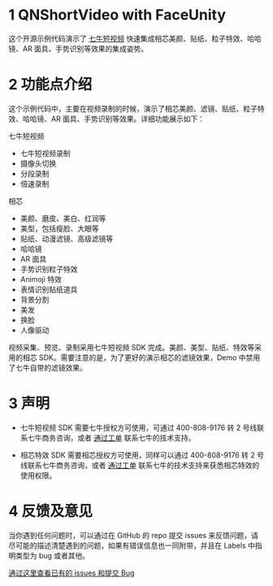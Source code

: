 # 1 QNShortVideo with FaceUnity
这个开源示例代码演示了 [七牛短视频](https://www.qiniu.com/products/plsv) 快速集成相芯美颜、贴纸、粒子特效、哈哈镜、AR 面具、手势识别等效果的集成姿势。

# 2 功能点介绍

这个示例代码中，主要在视频录制的时候，演示了相芯美颜、滤镜、贴纸、粒子特效、哈哈镜、AR 面具、手势识别等效果。详细功能展示如下：

七牛短视频

- 七牛短视频录制
- 摄像头切换
- 分段录制
- 倍速录制

相芯

- 美颜、磨皮、美白、红润等
- 美型，包括瘦脸、大眼等
- 贴纸、动漫滤镜、高级滤镜等
- 哈哈镜
- AR 面具
- 手势识别粒子特效
- Animoji 特效
- 表情识别贴纸道具
- 背景分割
- 美发
- 换脸
- 人像驱动

视频采集、预览、录制采用七牛短视频 SDK 完成。美颜、美型、贴纸、特效等采用的相芯 SDK。需要注意的是，为了更好的演示相芯的滤镜效果，Demo 中禁用了七牛自带的滤镜效果。

# 3 声明

- 七牛短视频 SDK 需要七牛授权方可使用，可通过 400-808-9176 转 2 号线联系七牛商务咨询，或者 [通过工单](https://support.qiniu.com/?ref=developer.qiniu.com) 联系七牛的技术支持。

- 相芯特效 SDK 需要相芯授权方可使用，同样可以通过 400-808-9176 转 2 号线联系七牛商务咨询，或者 [通过工单](https://support.qiniu.com/?ref=developer.qiniu.com) 联系七牛的技术支持来获悉相芯特效的使用权限。

# 4 反馈及意见

当你遇到任何问题时，可以通过在 GitHub 的 repo 提交 issues 来反馈问题，请尽可能的描述清楚遇到的问题，如果有错误信息也一同附带，并且在 Labels 中指明类型为 bug 或者其他。

[通过这里查看已有的 issues 和提交 Bug](https://github.com/pili-engineering/QNShortVideo-FaceUnity/issues)
